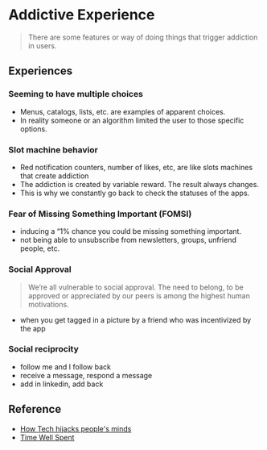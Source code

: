 # Addictive Experience

> There are some features or way of doing things that trigger addiction in users.

## Experiences

###  Seeming to have multiple choices

- Menus, catalogs, lists, etc. are examples of apparent choices.
- In reality someone or an algorithm limited the user to those specific options.

### Slot machine behavior

- Red notification counters, number of likes, etc, are like slots machines that create addiction 
- The addiction is created by variable reward. The result always changes.
- This is why we constantly go back to check the statuses of the apps.

### Fear of Missing Something Important (FOMSI)

- inducing a “1% chance you could be missing something important.
- not being able to unsubscribe from newsletters, groups, unfriend people, etc.

### Social Approval

> We’re all vulnerable to social approval. The need to belong, to be approved or appreciated by our peers is among the highest human motivations.

- when you get tagged in a picture by a friend who was incentivized by the app

### Social reciprocity

- follow me and I follow back
- receive a message, respond a message
- add in linkedin, add back


## Reference

- [How Tech hijacks people's minds](https://medium.com/swlh/how-technology-hijacks-peoples-minds-from-a-magician-and-google-s-design-ethicist-56d62ef5edf3#.4i9qdelbb)
- [Time Well Spent](http://www.timewellspent.io/)